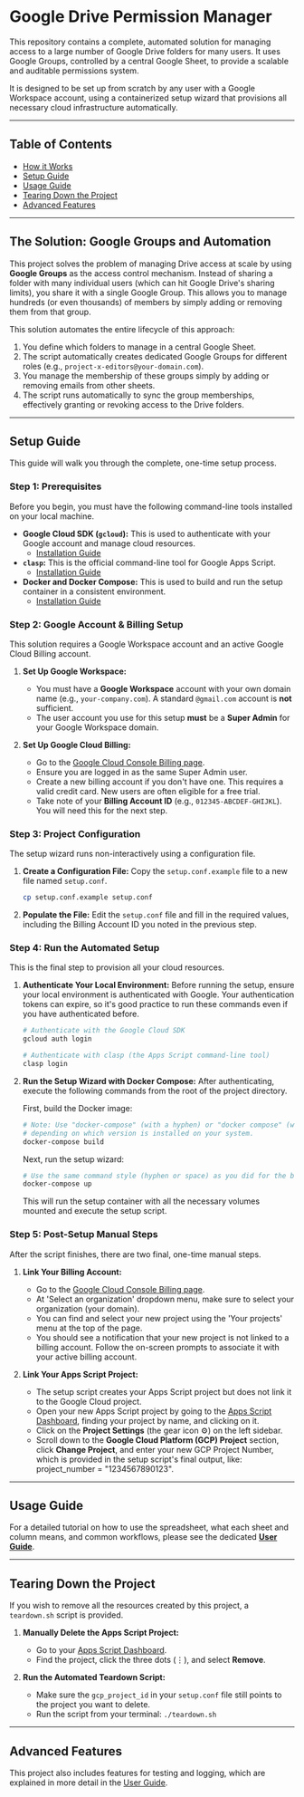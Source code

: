 # Google Drive Permission Manager

This repository contains a complete, automated solution for managing access to a large number of Google Drive folders for many users. It uses Google Groups, controlled by a central Google Sheet, to provide a scalable and auditable permissions system.

It is designed to be set up from scratch by any user with a Google Workspace account, using a containerized setup wizard that provisions all necessary cloud infrastructure automatically.

---

## Table of Contents

- [How it Works](#the-solution-google-groups-and-automation)
- [Setup Guide](#setup-guide)
- [Usage Guide](#usage-guide)
- [Tearing Down the Project](#tearing-down-the-project)
- [Advanced Features](#advanced-features)

---

## The Solution: Google Groups and Automation

This project solves the problem of managing Drive access at scale by using **Google Groups** as the access control mechanism. Instead of sharing a folder with many individual users (which can hit Google Drive's sharing limits), you share it with a single Google Group. This allows you to manage hundreds (or even thousands) of members by simply adding or removing them from that group.

This solution automates the entire lifecycle of this approach:

1.  You define which folders to manage in a central Google Sheet.
2.  The script automatically creates dedicated Google Groups for different roles (e.g., `project-x-editors@your-domain.com`).
3.  You manage the membership of these groups simply by adding or removing emails from other sheets.
4.  The script runs automatically to sync the group memberships, effectively granting or revoking access to the Drive folders.

---

## Setup Guide

This guide will walk you through the complete, one-time setup process.

### Step 1: Prerequisites

Before you begin, you must have the following command-line tools installed on your local machine.

*   **Google Cloud SDK (`gcloud`):** This is used to authenticate with your Google account and manage cloud resources.
    *   [Installation Guide](https://cloud.google.com/sdk/docs/install)
*   **`clasp`:** This is the official command-line tool for Google Apps Script.
    *   [Installation Guide](https://github.com/google/clasp#install)
*   **Docker and Docker Compose:** This is used to build and run the setup container in a consistent environment.
    *   [Installation Guide](https://docs.docker.com/get-docker/)

### Step 2: Google Account & Billing Setup

This solution requires a Google Workspace account and an active Google Cloud Billing account.

1.  **Set Up Google Workspace:**
    *   You must have a **Google Workspace** account with your own domain name (e.g., `your-company.com`). A standard `@gmail.com` account is **not** sufficient.
    *   The user account you use for this setup **must** be a **Super Admin** for your Google Workspace domain.

2.  **Set Up Google Cloud Billing:**
    *   Go to the [Google Cloud Console Billing page](https://console.cloud.google.com/billing).
    *   Ensure you are logged in as the same Super Admin user.
    *   Create a new billing account if you don't have one. This requires a valid credit card. New users are often eligible for a free trial.
    *   Take note of your **Billing Account ID** (e.g., `012345-ABCDEF-GHIJKL`). You will need this for the next step.

### Step 3: Project Configuration

The setup wizard runs non-interactively using a configuration file.

1.  **Create a Configuration File:**
    Copy the `setup.conf.example` file to a new file named `setup.conf`.

    ```bash
    cp setup.conf.example setup.conf
    ```

2.  **Populate the File:**
    Edit the `setup.conf` file and fill in the required values, including the Billing Account ID you noted in the previous step.

### Step 4: Run the Automated Setup

This is the final step to provision all your cloud resources.

1.  **Authenticate Your Local Environment:**
    Before running the setup, ensure your local environment is authenticated with Google. Your authentication tokens can expire, so it's good practice to run these commands even if you have authenticated before.

    ```bash
    # Authenticate with the Google Cloud SDK
    gcloud auth login

    # Authenticate with clasp (the Apps Script command-line tool)
    clasp login
    ```

2.  **Run the Setup Wizard with Docker Compose:**
    After authenticating, execute the following commands from the root of the project directory.

    First, build the Docker image:
    ```bash
    # Note: Use "docker-compose" (with a hyphen) or "docker compose" (with a space)
    # depending on which version is installed on your system.
    docker-compose build
    ```

    Next, run the setup wizard:
    ```bash
    # Use the same command style (hyphen or space) as you did for the build command.
    docker-compose up
    ```

    This will run the setup container with all the necessary volumes mounted and execute the setup script.

### Step 5: Post-Setup Manual Steps

After the script finishes, there are two final, one-time manual steps.

1.  **Link Your Billing Account:**
    *   Go to the [Google Cloud Console Billing page](https://console.cloud.google.com/billing).
    *   At 'Select an organization' dropdown menu, make sure to select your organization (your domain).
    *   You can find and select your new project using the 'Your projects' menu at the top of the page.
    *   You should see a notification that your new project is not linked to a billing account. Follow the on-screen prompts to associate it with your active billing account.

2.  **Link Your Apps Script Project:**
    *   The setup script creates your Apps Script project but does not link it to the Google Cloud project.
    *   Open your new Apps Script project by going to the [Apps Script Dashboard](https://script.google.com/home), finding your project by name, and clicking on it.
    *   Click on the **Project Settings** (the gear icon ⚙️) on the left sidebar.
    *   Scroll down to the **Google Cloud Platform (GCP) Project** section, click **Change Project**, and enter your new GCP Project Number, which is provided in the setup script's final output, like: project_number = "1234567890123".

---

## Usage Guide

For a detailed tutorial on how to use the spreadsheet, what each sheet and column means, and common workflows, please see the dedicated **[User Guide](./docs/USER_GUIDE.md)**.

---

## Tearing Down the Project

If you wish to remove all the resources created by this project, a `teardown.sh` script is provided.

1.  **Manually Delete the Apps Script Project:**
    *   Go to your [Apps Script Dashboard](https://script.google.com/home).
    *   Find the project, click the three dots (⋮), and select **Remove**.

2.  **Run the Automated Teardown Script:**
    *   Make sure the `gcp_project_id` in your `setup.conf` file still points to the project you want to delete.
    *   Run the script from your terminal: `./teardown.sh`

---

## Advanced Features

This project also includes features for testing and logging, which are explained in more detail in the [User Guide](./docs/USER_GUIDE.md).
